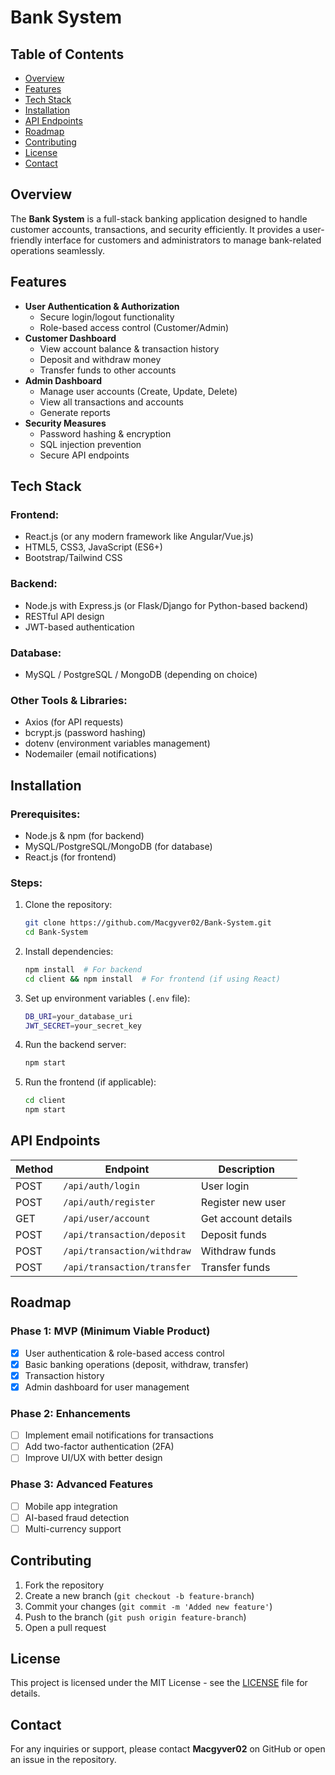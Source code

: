 # Bank System




## Table of Contents
- [Overview](#overview)
- [Features](#features)
- [Tech Stack](#tech-stack)
- [Installation](#installation)
- [API Endpoints](#api-endpoints)
- [Roadmap](#roadmap)
- [Contributing](#contributing)
- [License](#license)
- [Contact](#contact)

## Overview
The **Bank System** is a full-stack banking application designed to handle customer accounts, transactions, and security efficiently. It provides a user-friendly interface for customers and administrators to manage bank-related operations seamlessly.

## Features
- **User Authentication & Authorization**
  - Secure login/logout functionality
  - Role-based access control (Customer/Admin)
- **Customer Dashboard**
  - View account balance & transaction history
  - Deposit and withdraw money
  - Transfer funds to other accounts
- **Admin Dashboard**
  - Manage user accounts (Create, Update, Delete)
  - View all transactions and accounts
  - Generate reports
- **Security Measures**
  - Password hashing & encryption
  - SQL injection prevention
  - Secure API endpoints

## Tech Stack
### Frontend:
- React.js (or any modern framework like Angular/Vue.js)
- HTML5, CSS3, JavaScript (ES6+)
- Bootstrap/Tailwind CSS

### Backend:
- Node.js with Express.js (or Flask/Django for Python-based backend)
- RESTful API design
- JWT-based authentication

### Database:
- MySQL / PostgreSQL / MongoDB (depending on choice)

### Other Tools & Libraries:
- Axios (for API requests)
- bcrypt.js (password hashing)
- dotenv (environment variables management)
- Nodemailer (email notifications)

## Installation
### Prerequisites:
- Node.js & npm (for backend)
- MySQL/PostgreSQL/MongoDB (for database)
- React.js (for frontend)

### Steps:
1. Clone the repository:
   ```sh
   git clone https://github.com/Macgyver02/Bank-System.git
   cd Bank-System
   ```
2. Install dependencies:
   ```sh
   npm install  # For backend
   cd client && npm install  # For frontend (if using React)
   ```
3. Set up environment variables (`.env` file):
   ```sh
   DB_URI=your_database_uri
   JWT_SECRET=your_secret_key
   ```
4. Run the backend server:
   ```sh
   npm start
   ```
5. Run the frontend (if applicable):
   ```sh
   cd client
   npm start
   ```

## API Endpoints
| Method | Endpoint | Description |
|--------|---------|-------------|
| POST | `/api/auth/login` | User login |
| POST | `/api/auth/register` | Register new user |
| GET | `/api/user/account` | Get account details |
| POST | `/api/transaction/deposit` | Deposit funds |
| POST | `/api/transaction/withdraw` | Withdraw funds |
| POST | `/api/transaction/transfer` | Transfer funds |

## Roadmap
### Phase 1: MVP (Minimum Viable Product)
- [x] User authentication & role-based access control
- [x] Basic banking operations (deposit, withdraw, transfer)
- [x] Transaction history
- [x] Admin dashboard for user management

### Phase 2: Enhancements
- [ ] Implement email notifications for transactions
- [ ] Add two-factor authentication (2FA)
- [ ] Improve UI/UX with better design

### Phase 3: Advanced Features
- [ ] Mobile app integration
- [ ] AI-based fraud detection
- [ ] Multi-currency support

## Contributing
1. Fork the repository
2. Create a new branch (`git checkout -b feature-branch`)
3. Commit your changes (`git commit -m 'Added new feature'`)
4. Push to the branch (`git push origin feature-branch`)
5. Open a pull request

## License
This project is licensed under the MIT License - see the [LICENSE](LICENSE) file for details.

## Contact
For any inquiries or support, please contact **Macgyver02** on GitHub or open an issue in the repository.

